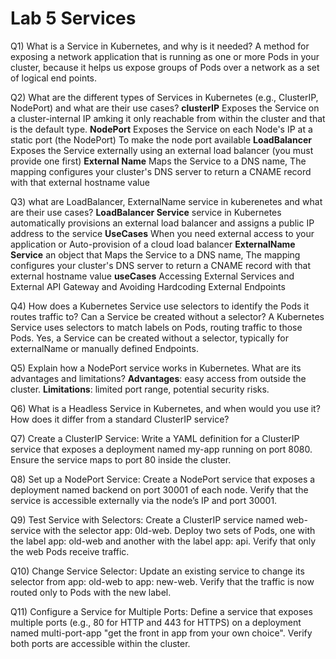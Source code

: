 # Lab 5 Services

Q1) What is a Service in Kubernetes, and why is it needed?
A method for exposing a network application that is running as one or more Pods in your cluster, because it helps us expose groups of Pods over a network as a set of logical end points.

Q2) What are the different types of Services in Kubernetes (e.g., ClusterIP, NodePort) and what are their use cases?
**clusterIP**
Exposes the Service on a cluster-internal IP amking it only reachable from within the cluster and that is the default type.
**NodePort**
Exposes the Service on each Node's IP at a static port (the NodePort) To make the node port available
**LoadBalancer**
Exposes the Service externally using an external load balancer (you must provide one first)
**External Name**
Maps the Service to a DNS name, The mapping configures your cluster's DNS server to return a CNAME record with that external hostname value

Q3) what are LoadBalancer, ExternalName service in kuberenetes and what are their use cases?
**LoadBalancer Service**
service in Kubernetes automatically provisions an external load balancer and assigns a public IP address to the service
**UseCases**
When you need external access to your application or Auto-provision of a cloud load balancer
**ExternalName Service**
an object that Maps the Service to a DNS name, The mapping configures your cluster's DNS server to return a CNAME record with that external hostname value
**useCases**
Accessing External Services and External API Gateway and Avoiding Hardcoding External Endpoints

Q4)  How does a Kubernetes Service use selectors to identify the Pods it routes traffic to? Can a Service be created without a selector?
A Kubernetes Service uses selectors to match labels on Pods, routing traffic to those Pods. Yes, a Service can be created without a selector, typically for externalName or manually defined Endpoints.

Q5) Explain how a NodePort service works in Kubernetes. What are its advantages and limitations?
**Advantages**: easy access from outside the cluster.
**Limitations**: limited port range, potential security risks.

Q6) What is a Headless Service in Kubernetes, and when would you use it? How does it differ from a standard ClusterIP service?

Q7) Create a ClusterIP Service:
 Write a YAML definition for a ClusterIP service that exposes a deployment named my-app running on port 8080. Ensure the service maps to port 80 inside the cluster.

Q8) Set up a NodePort Service:
 Create a NodePort service that exposes a deployment named backend on port 30001 of each node. Verify that the service is accessible externally via the node’s IP and port 30001.

Q9) Test Service with Selectors:
 Create a ClusterIP service named web-service with the selector app: 0ld-web. Deploy two sets of Pods, one with the label app: old-web and another with the label app: api. Verify that only the web Pods receive traffic.

Q10) Change Service Selector:
 Update an existing service to change its selector from app: old-web to app: new-web. Verify that the traffic is now routed only to Pods with the new label.

Q11) Configure a Service for Multiple Ports:
 Define a service that exposes multiple ports (e.g., 80 for HTTP and 443 for HTTPS) on a deployment named multi-port-app "get the front in app from your own choice". Verify both ports are accessible within the cluster.
